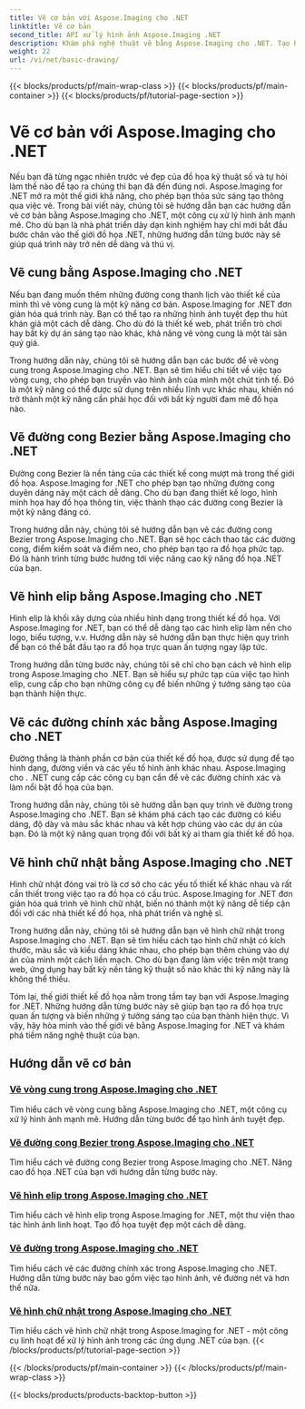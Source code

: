```yaml
---
title: Vẽ cơ bản với Aspose.Imaging cho .NET
linktitle: Vẽ cơ bản
second_title: API xử lý hình ảnh Aspose.Imaging .NET
description: Khám phá nghệ thuật vẽ bằng Aspose.Imaging cho .NET. Tạo hình ảnh tuyệt đẹp thông qua hướng dẫn từng bước về hình cung, đường cong Bezier, hình elip, đường thẳng và hình chữ nhật.
weight: 22
url: /vi/net/basic-drawing/
---
```


{{< blocks/products/pf/main-wrap-class >}}
{{< blocks/products/pf/main-container >}}
{{< blocks/products/pf/tutorial-page-section >}}

# Vẽ cơ bản với Aspose.Imaging cho .NET


Nếu bạn đã từng ngạc nhiên trước vẻ đẹp của đồ họa kỹ thuật số và tự hỏi làm thế nào để tạo ra chúng thì bạn đã đến đúng nơi. Aspose.Imaging for .NET mở ra một thế giới khả năng, cho phép bạn thỏa sức sáng tạo thông qua việc vẽ. Trong bài viết này, chúng tôi sẽ hướng dẫn bạn các hướng dẫn vẽ cơ bản bằng Aspose.Imaging cho .NET, một công cụ xử lý hình ảnh mạnh mẽ. Cho dù bạn là nhà phát triển dày dạn kinh nghiệm hay chỉ mới bắt đầu bước chân vào thế giới đồ họa .NET, những hướng dẫn từng bước này sẽ giúp quá trình này trở nên dễ dàng và thú vị.

## Vẽ cung bằng Aspose.Imaging cho .NET

Nếu bạn đang muốn thêm những đường cong thanh lịch vào thiết kế của mình thì vẽ vòng cung là một kỹ năng cơ bản. Aspose.Imaging for .NET đơn giản hóa quá trình này. Bạn có thể tạo ra những hình ảnh tuyệt đẹp thu hút khán giả một cách dễ dàng. Cho dù đó là thiết kế web, phát triển trò chơi hay bất kỳ dự án sáng tạo nào khác, khả năng vẽ vòng cung là một tài sản quý giá.

Trong hướng dẫn này, chúng tôi sẽ hướng dẫn bạn các bước để vẽ vòng cung trong Aspose.Imaging cho .NET. Bạn sẽ tìm hiểu chi tiết về việc tạo vòng cung, cho phép bạn truyền vào hình ảnh của mình một chút tinh tế. Đó là một kỹ năng có thể được sử dụng trên nhiều lĩnh vực khác nhau, khiến nó trở thành một kỹ năng cần phải học đối với bất kỳ người đam mê đồ họa nào.

## Vẽ đường cong Bezier bằng Aspose.Imaging cho .NET

Đường cong Bezier là nền tảng của các thiết kế cong mượt mà trong thế giới đồ họa. Aspose.Imaging for .NET cho phép bạn tạo những đường cong duyên dáng này một cách dễ dàng. Cho dù bạn đang thiết kế logo, hình minh họa hay đồ họa thông tin, việc thành thạo các đường cong Bezier là một kỹ năng đáng có.

Trong hướng dẫn này, chúng tôi sẽ hướng dẫn bạn vẽ các đường cong Bezier trong Aspose.Imaging cho .NET. Bạn sẽ học cách thao tác các đường cong, điểm kiểm soát và điểm neo, cho phép bạn tạo ra đồ họa phức tạp. Đó là hành trình từng bước hướng tới việc nâng cao kỹ năng đồ họa .NET của bạn.

## Vẽ hình elip bằng Aspose.Imaging cho .NET

Hình elip là khối xây dựng của nhiều hình dạng trong thiết kế đồ họa. Với Aspose.Imaging for .NET, bạn có thể dễ dàng tạo các hình elip làm nền cho logo, biểu tượng, v.v. Hướng dẫn này sẽ hướng dẫn bạn thực hiện quy trình để bạn có thể bắt đầu tạo ra đồ họa trực quan ấn tượng ngay lập tức.

Trong hướng dẫn từng bước này, chúng tôi sẽ chỉ cho bạn cách vẽ hình elip trong Aspose.Imaging cho .NET. Bạn sẽ hiểu sự phức tạp của việc tạo hình elip, cung cấp cho bạn những công cụ để biến những ý tưởng sáng tạo của bạn thành hiện thực.

## Vẽ các đường chính xác bằng Aspose.Imaging cho .NET

Đường thẳng là thành phần cơ bản của thiết kế đồ họa, được sử dụng để tạo hình dạng, đường viền và các yếu tố hình ảnh khác nhau. Aspose.Imaging cho . .NET cung cấp các công cụ bạn cần để vẽ các đường chính xác và làm nổi bật đồ họa của bạn.

Trong hướng dẫn này, chúng tôi sẽ hướng dẫn bạn quy trình vẽ đường trong Aspose.Imaging cho .NET. Bạn sẽ khám phá cách tạo các đường có kiểu dáng, độ dày và màu sắc khác nhau và kết hợp chúng vào các dự án của bạn. Đó là một kỹ năng quan trọng đối với bất kỳ ai tham gia thiết kế đồ họa.

## Vẽ hình chữ nhật bằng Aspose.Imaging cho .NET

Hình chữ nhật đóng vai trò là cơ sở cho các yếu tố thiết kế khác nhau và rất cần thiết trong việc tạo ra đồ họa có cấu trúc. Aspose.Imaging for .NET đơn giản hóa quá trình vẽ hình chữ nhật, biến nó thành một kỹ năng dễ tiếp cận đối với các nhà thiết kế đồ họa, nhà phát triển và nghệ sĩ.

Trong hướng dẫn này, chúng tôi sẽ hướng dẫn bạn vẽ hình chữ nhật trong Aspose.Imaging cho .NET. Bạn sẽ tìm hiểu cách tạo hình chữ nhật có kích thước, màu sắc và kiểu dáng khác nhau, cho phép bạn thêm chúng vào dự án của mình một cách liền mạch. Cho dù bạn đang làm việc trên một trang web, ứng dụng hay bất kỳ nền tảng kỹ thuật số nào khác thì kỹ năng này là không thể thiếu.

Tóm lại, thế giới thiết kế đồ họa nằm trong tầm tay bạn với Aspose.Imaging for .NET. Những hướng dẫn từng bước này sẽ giúp bạn tạo ra đồ họa trực quan ấn tượng và biến những ý tưởng sáng tạo của bạn thành hiện thực. Vì vậy, hãy hòa mình vào thế giới vẽ bằng Aspose.Imaging for .NET và khám phá tiềm năng nghệ thuật của bạn.
## Hướng dẫn vẽ cơ bản
### [Vẽ vòng cung trong Aspose.Imaging cho .NET](./draw-arc/)
Tìm hiểu cách vẽ vòng cung bằng Aspose.Imaging cho .NET, một công cụ xử lý hình ảnh mạnh mẽ. Hướng dẫn từng bước để tạo hình ảnh tuyệt đẹp.
### [Vẽ đường cong Bezier trong Aspose.Imaging cho .NET](./draw-bezier-curve/)
Tìm hiểu cách vẽ đường cong Bezier trong Aspose.Imaging cho .NET. Nâng cao đồ họa .NET của bạn với hướng dẫn từng bước này.
### [Vẽ hình elip trong Aspose.Imaging cho .NET](./draw-ellipse/)
Tìm hiểu cách vẽ hình elip trong Aspose.Imaging for .NET, một thư viện thao tác hình ảnh linh hoạt. Tạo đồ họa tuyệt đẹp một cách dễ dàng.
### [Vẽ đường trong Aspose.Imaging cho .NET](./draw-lines/)
Tìm hiểu cách vẽ các đường chính xác trong Aspose.Imaging cho .NET. Hướng dẫn từng bước này bao gồm việc tạo hình ảnh, vẽ đường nét và hơn thế nữa.
### [Vẽ hình chữ nhật trong Aspose.Imaging cho .NET](./draw-rectangle/)
Tìm hiểu cách vẽ hình chữ nhật trong Aspose.Imaging for .NET - một công cụ linh hoạt để xử lý hình ảnh trong các ứng dụng .NET của bạn.
{{< /blocks/products/pf/tutorial-page-section >}}

{{< /blocks/products/pf/main-container >}}
{{< /blocks/products/pf/main-wrap-class >}}

{{< blocks/products/products-backtop-button >}}
